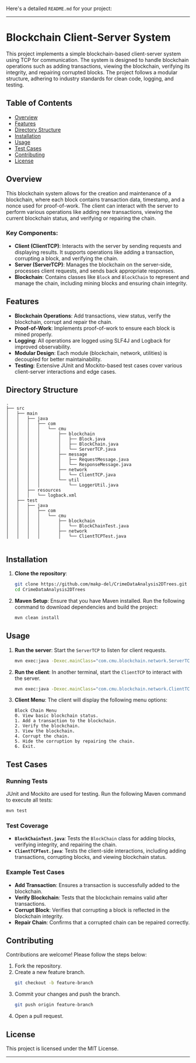 Here's a detailed `README.md` for your project:

---

# Blockchain Client-Server System

This project implements a simple blockchain-based client-server system using TCP for communication. The system is designed to handle blockchain operations such as adding transactions, viewing the blockchain, verifying its integrity, and repairing corrupted blocks. The project follows a modular structure, adhering to industry standards for clean code, logging, and testing.

## Table of Contents

- [Overview](#overview)
- [Features](#features)
- [Directory Structure](#directory-structure)
- [Installation](#installation)
- [Usage](#usage)
- [Test Cases](#test-cases)
- [Contributing](#contributing)
- [License](#license)

## Overview

This blockchain system allows for the creation and maintenance of a blockchain, where each block contains transaction data, timestamp, and a nonce used for proof-of-work. The client can interact with the server to perform various operations like adding new transactions, viewing the current blockchain status, and verifying or repairing the chain.

### Key Components:

- **Client (ClientTCP)**: Interacts with the server by sending requests and displaying results. It supports operations like adding a transaction, corrupting a block, and verifying the chain.
- **Server (ServerTCP)**: Manages the blockchain on the server-side, processes client requests, and sends back appropriate responses.
- **Blockchain**: Contains classes like `Block` and `BlockChain` to represent and manage the chain, including mining blocks and ensuring chain integrity.

## Features

- **Blockchain Operations**: Add transactions, view status, verify the blockchain, corrupt and repair the chain.
- **Proof-of-Work**: Implements proof-of-work to ensure each block is mined properly.
- **Logging**: All operations are logged using SLF4J and Logback for improved observability.
- **Modular Design**: Each module (blockchain, network, utilities) is decoupled for better maintainability.
- **Testing**: Extensive JUnit and Mockito-based test cases cover various client-server interactions and edge cases.

## Directory Structure

```
.
├── src
│   ├── main
│   │   ├── java
│   │   │   ├── com
│   │   │   │   └── cmu
│   │   │   │       ├── blockchain
│   │   │   │       │   ├── Block.java
│   │   │   │       │   ├── BlockChain.java
│   │   │   │       │   └── ServerTCP.java
│   │   │   │       ├── message
│   │   │   │       │   ├── RequestMessage.java
│   │   │   │       │   └── ResponseMessage.java
│   │   │   │       ├── network
│   │   │   │       │   └── ClientTCP.java
│   │   │   │       └── util
│   │   │   │           └── LoggerUtil.java
│   │   ├── resources
│   │   │   └── logback.xml
│   ├── test
│   │   ├── java
│   │   │   ├── com
│   │   │   │   └── cmu
│   │   │   │       ├── blockchain
│   │   │   │       │   └── BlockChainTest.java
│   │   │   │       ├── network
│   │   │   │       │   └── ClientTCPTest.java


```

## Installation

1. **Clone the repository**:
   ```bash
   git clone https://github.com/makp-del/CrimeDataAnalysis2DTrees.git
   cd CrimeDataAnalysis2DTrees
   ```

2. **Maven Setup**:
   Ensure that you have Maven installed. Run the following command to download dependencies and build the project:
   ```bash
   mvn clean install
   ```

## Usage

1. **Run the server**:
   Start the `ServerTCP` to listen for client requests.
   ```bash
   mvn exec:java -Dexec.mainClass="com.cmu.blockchain.network.ServerTCP"
   ```

2. **Run the client**:
   In another terminal, start the `ClientTCP` to interact with the server.
   ```bash
   mvn exec:java -Dexec.mainClass="com.cmu.blockchain.network.ClientTCP"
   ```

3. **Client Menu**:
   The client will display the following menu options:
   ```
   Block Chain Menu
   0. View basic blockchain status.
   1. Add a transaction to the blockchain.
   2. Verify the blockchain.
   3. View the blockchain.
   4. Corrupt the chain.
   5. Hide the corruption by repairing the chain.
   6. Exit.
   ```

## Test Cases

### Running Tests

JUnit and Mockito are used for testing. Run the following Maven command to execute all tests:

```bash
mvn test
```

### Test Coverage

- **`BlockChainTest.java`**: Tests the `BlockChain` class for adding blocks, verifying integrity, and repairing the chain.
- **`ClientTCPTest.java`**: Tests the client-side interactions, including adding transactions, corrupting blocks, and viewing blockchain status.

### Example Test Cases

- **Add Transaction**: Ensures a transaction is successfully added to the blockchain.
- **Verify Blockchain**: Tests that the blockchain remains valid after transactions.
- **Corrupt Block**: Verifies that corrupting a block is reflected in the blockchain integrity.
- **Repair Chain**: Confirms that a corrupted chain can be repaired correctly.

## Contributing

Contributions are welcome! Please follow the steps below:

1. Fork the repository.
2. Create a new feature branch.
   ```bash
   git checkout -b feature-branch
   ```
3. Commit your changes and push the branch.
   ```bash
   git push origin feature-branch
   ```
4. Open a pull request.

## License

This project is licensed under the MIT License.

---
